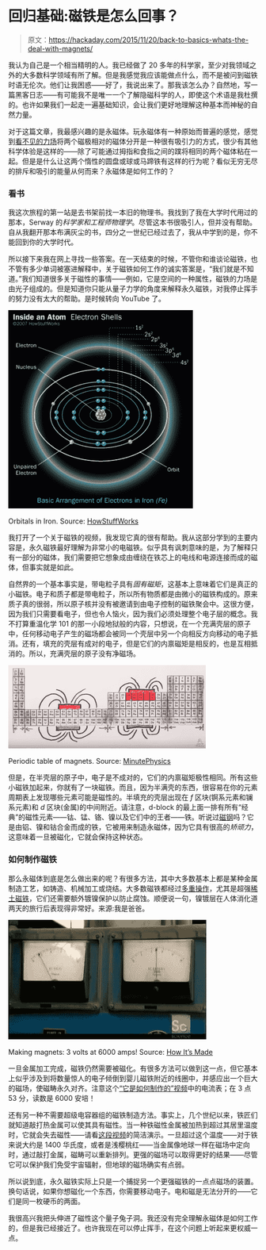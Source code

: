 # 回归基础:磁铁是怎么回事？

> 原文：<https://hackaday.com/2015/11/20/back-to-basics-whats-the-deal-with-magnets/>

我认为自己是一个相当精明的人。我已经做了 20 多年的科学家，至少对我领域之外的大多数科学领域有所了解。但是我感觉我应该能做点什么，而不是被问到磁铁时语无伦次。他们让我困惑——好了，我说出来了。那我该怎么办？自然地，写一篇黑客日志——有可能我不是唯一一个了解隐磁科学的人，即使这个术语是我杜撰的。也许如果我们一起走一遍基础知识，会让我们更好地理解这种基本而神秘的自然力量。

对于这篇文章，我最感兴趣的是永磁体。玩永磁体有一种原始而普遍的感觉，感觉到[看不见的力场](http://hackaday.com/?p=178529)将两个磁极相对的磁体分开是一种很有吸引力的方式，很少有其他科学体验是这样的——除了可能通过拇指和食指之间的蹼将相同的两个磁体粘在一起。但是是什么让这两个惰性的圆盘或球或马蹄铁有这样的行为呢？看似无穷无尽的排斥和吸引的能量从何而来？永磁体是如何工作的？

### 看书

我这次旅程的第一站是去书架前找一本旧的物理书。我找到了我在大学时代用过的那本，Serway 的*科学家和工程师物理学*。尽管这本书很吸引人，但并没有帮助。自从我翻开那本布满灰尘的书，四分之一世纪已经过去了，我从中学到的是，你不能回到你的大学时代。

所以接下来我在网上寻找一些答案。在一天结束的时候，不管你和谁谈论磁铁，也不管有多少单词被塞进解释中，关于磁铁如何工作的诚实答案是，“我们就是不知道。”我们知道很多关于磁性的事情——例如，它是空间的一种属性，磁铁的力场是由光子组成的。但是知道你只能从量子力学的角度来解释永久磁铁，对我停止挥手的努力没有太大的帮助。是时候转向 YouTube 了。

![magnet-electron-shell](img/def6d343f9e4c80a7a891a0d0a44a8a1.png)

Orbitals in Iron. Source: [HowStuffWorks](http://science.howstuffworks.com/magnet3.htm)

我打开了一个关于磁铁的视频，我发现它真的很有帮助。我从这部分学到的主要内容是，永久磁铁最好理解为非常小的电磁铁。似乎具有讽刺意味的是，为了解释只有一部分的磁体，我们需要把它想象成由缠绕在铁芯上的电线和电源连接而成的磁体，但事实就是如此。

自然界的一个基本事实是，带电粒子具有*固有磁矩*，这基本上意味着它们是真正的小磁铁。电子和质子都是带电粒子，所以所有物质都是由微小的磁铁构成的。原来质子真的很弱，所以原子核并没有被邀请到由电子控制的磁铁聚会中。这很方便，因为我们只需要看电子，但也令人恼火，因为我们必须处理整个电子层的概念。我不打算重温化学 101 的那一小段地狱般的内容，只想说，在一个充满壳层的原子中，任何移动电子产生的磁场都会被同一个壳层中另一个向相反方向移动的电子抵消。还有，填充的壳层有成对的电子，但是它们的内禀磁矩是相反的，也是互相抵消的。所以，充满壳层的原子没有净磁场。

[![periodic table](img/f9cd79ef9ef78ab0d7b91f4d9e8adca3.png)](https://hackaday.com/wp-content/uploads/2015/11/periodic-table.png)

Periodic table of magnets. Source: [MinutePhysics](https://www.youtube.com/watch?v=hFAOXdXZ5TM)

但是，在半壳层的原子中，电子是不成对的，它们的内禀磁矩极性相同。所有这些小磁铁加起来，你就有了一块磁铁。而且，因为半满壳的东西，很容易在你的元素周期表上发现哪些元素可能是磁性的。半填充的壳层出现在 *f* 区块(锕系元素和镧系元素)和 *d* 区块(金属)的中间附近。请注意，d-block 的最上面一排有所有“经典”的磁性元素——钴、锰、铬、镍以及它们中的王者——铁。听说过[磁钢](https://en.wikipedia.org/wiki/Alnico)吗？它是由铝、镍和钴合金而成的铁，它被用来制造永磁体，因为它具有很高的*矫顽力*，这意味着一旦被磁化，它就会保持这种状态。

### 如何制作磁铁

那么永磁体到底是怎么做出来的呢？有很多方法，其中大多数基本上都是某种金属制造工艺，如铸造、机械加工或烧结。大多数磁铁都经过[多重操作](https://www.kjmagnetics.com/blog.asp?p=how-neodymium-magnets-are-made)，尤其是超强[稀土磁铁](https://en.wikipedia.org/wiki/Rare-earth_magnet)，它们还需要额外镀镍保护以防止腐蚀。顺便说一句，镍镀层在人体消化道两天的旅行后表现得非常好。来源:我是爸爸。

![meters](img/ad63eb7a352d91a3ce36096de35567e7.png)

Making magnets: 3 volts at 6000 amps! Source: [How It’s Made](https://www.youtube.com/watch?v=noGGcyPHtdI)

一旦金属加工完成，磁铁仍然需要被磁化。有很多方法可以做到这一点，但它基本上似乎涉及到将数量惊人的电子倾倒到婴儿磁铁附近的线圈中，并感应出一个巨大的磁场，使磁畴永久对齐。注意这个[“它是如何制作的”视频](https://www.youtube.com/watch?v=noGGcyPHtdI)中的电流表；在 3 点 53 分，读数是 6000 安培！

还有另一种不需要超级电容器组的磁铁制造方法。事实上，几个世纪以来，铁匠们就知道敲打热金属可以使其具有磁性。当一种铁磁性金属被加热到超过其居里温度时，它就会失去磁性——请看[这段视频](https://www.youtube.com/watch?v=haVX24hOwQI)的简洁演示。一旦超过这个温度——对于铁来说大约是 1400 华氏度，或者是浅樱桃红——当金属像地球一样在磁场中定向时，通过敲打金属，磁畴可以重新排列。更强的磁场可以取得更好的结果——尽管它可以保护我们免受宇宙辐射，但地球的磁场确实有点弱。

所以说到底，永久磁铁实际上只是一个捕捉另一个更强磁铁的一点点磁场的装置。换句话说，如果你想磁化一个东西，你需要移动电子。电和磁是无法分开的——它们是同一枚硬币的两面。

我很高兴我把头伸进了磁性这个量子兔子洞。我还没有完全理解永磁体是如何工作的，但是我已经接近了。也许我现在可以停止挥手，在这个问题上听起来更权威一点。